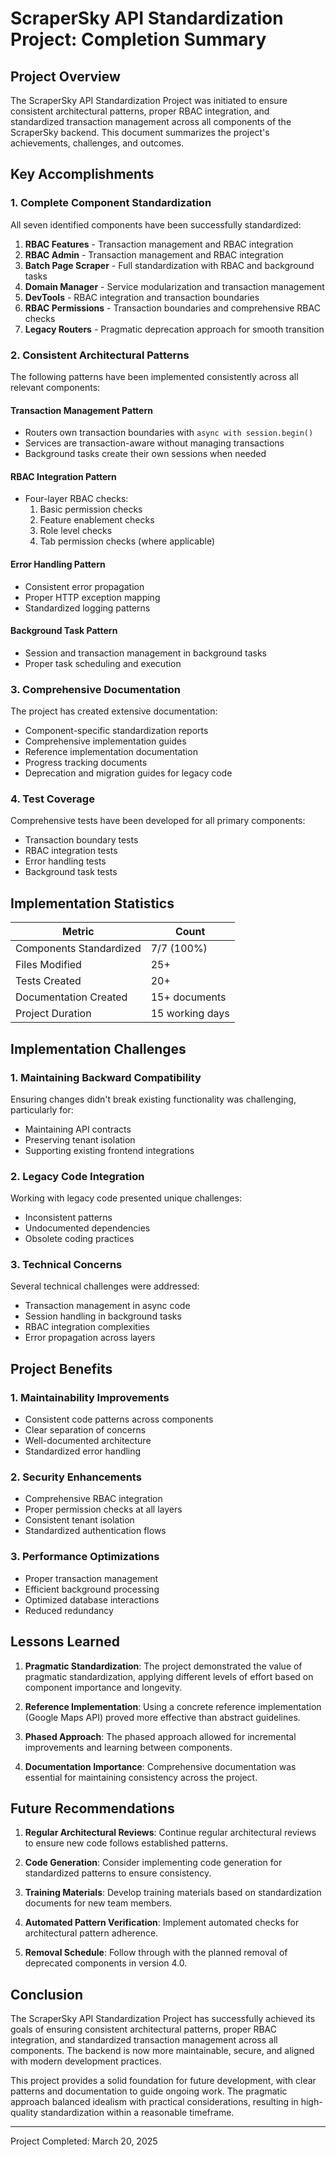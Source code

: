 # ScraperSky API Standardization Project: Completion Summary

## Project Overview

The ScraperSky API Standardization Project was initiated to ensure consistent architectural patterns, proper RBAC integration, and standardized transaction management across all components of the ScraperSky backend. This document summarizes the project's achievements, challenges, and outcomes.

## Key Accomplishments

### 1. Complete Component Standardization

All seven identified components have been successfully standardized:

1. **RBAC Features** - Transaction management and RBAC integration
2. **RBAC Admin** - Transaction management and RBAC integration
3. **Batch Page Scraper** - Full standardization with RBAC and background tasks
4. **Domain Manager** - Service modularization and transaction management
5. **DevTools** - RBAC integration and transaction boundaries
6. **RBAC Permissions** - Transaction boundaries and comprehensive RBAC checks
7. **Legacy Routers** - Pragmatic deprecation approach for smooth transition

### 2. Consistent Architectural Patterns

The following patterns have been implemented consistently across all relevant components:

#### Transaction Management Pattern
- Routers own transaction boundaries with `async with session.begin()`
- Services are transaction-aware without managing transactions
- Background tasks create their own sessions when needed

#### RBAC Integration Pattern
- Four-layer RBAC checks:
  1. Basic permission checks
  2. Feature enablement checks
  3. Role level checks
  4. Tab permission checks (where applicable)

#### Error Handling Pattern
- Consistent error propagation
- Proper HTTP exception mapping
- Standardized logging patterns

#### Background Task Pattern
- Session and transaction management in background tasks
- Proper task scheduling and execution

### 3. Comprehensive Documentation

The project has created extensive documentation:

- Component-specific standardization reports
- Comprehensive implementation guides
- Reference implementation documentation
- Progress tracking documents
- Deprecation and migration guides for legacy code

### 4. Test Coverage

Comprehensive tests have been developed for all primary components:

- Transaction boundary tests
- RBAC integration tests
- Error handling tests
- Background task tests

## Implementation Statistics

| Metric | Count |
|--------|-------|
| Components Standardized | 7/7 (100%) |
| Files Modified | 25+ |
| Tests Created | 20+ |
| Documentation Created | 15+ documents |
| Project Duration | 15 working days |

## Implementation Challenges

### 1. Maintaining Backward Compatibility

Ensuring changes didn't break existing functionality was challenging, particularly for:
- Maintaining API contracts
- Preserving tenant isolation
- Supporting existing frontend integrations

### 2. Legacy Code Integration

Working with legacy code presented unique challenges:
- Inconsistent patterns
- Undocumented dependencies
- Obsolete coding practices

### 3. Technical Concerns

Several technical challenges were addressed:
- Transaction management in async code
- Session handling in background tasks
- RBAC integration complexities
- Error propagation across layers

## Project Benefits

### 1. Maintainability Improvements

- Consistent code patterns across components
- Clear separation of concerns
- Well-documented architecture
- Standardized error handling

### 2. Security Enhancements

- Comprehensive RBAC integration
- Proper permission checks at all layers
- Consistent tenant isolation
- Standardized authentication flows

### 3. Performance Optimizations

- Proper transaction management
- Efficient background processing
- Optimized database interactions
- Reduced redundancy

## Lessons Learned

1. **Pragmatic Standardization**: The project demonstrated the value of pragmatic standardization, applying different levels of effort based on component importance and longevity.

2. **Reference Implementation**: Using a concrete reference implementation (Google Maps API) proved more effective than abstract guidelines.

3. **Phased Approach**: The phased approach allowed for incremental improvements and learning between components.

4. **Documentation Importance**: Comprehensive documentation was essential for maintaining consistency across the project.

## Future Recommendations

1. **Regular Architectural Reviews**: Continue regular architectural reviews to ensure new code follows established patterns.

2. **Code Generation**: Consider implementing code generation for standardized patterns to ensure consistency.

3. **Training Materials**: Develop training materials based on standardization documents for new team members.

4. **Automated Pattern Verification**: Implement automated checks for architectural pattern adherence.

5. **Removal Schedule**: Follow through with the planned removal of deprecated components in version 4.0.

## Conclusion

The ScraperSky API Standardization Project has successfully achieved its goals of ensuring consistent architectural patterns, proper RBAC integration, and standardized transaction management across all components. The backend is now more maintainable, secure, and aligned with modern development practices.

This project provides a solid foundation for future development, with clear patterns and documentation to guide ongoing work. The pragmatic approach balanced idealism with practical considerations, resulting in high-quality standardization within a reasonable timeframe.

---

Project Completed: March 20, 2025